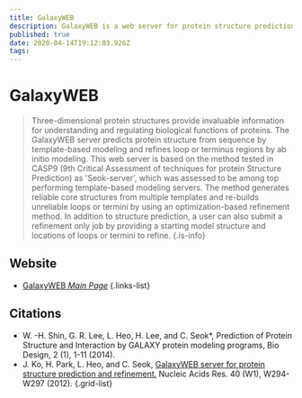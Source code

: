 ```yaml
---
title: GalaxyWEB
description: GalaxyWEB is a web server for protein structure prediction, refinement, and related methods.
published: true
date: 2020-04-14T19:12:03.926Z
tags: 
---
```


# GalaxyWEB

> Three-dimensional protein structures provide invaluable information for understanding and regulating biological functions of proteins. The GalaxyWEB server predicts protein structure from sequence by template-based modeling and refines loop or terminus regions by ab initio modeling. This web server is based on the method tested in CASP9 (9th Critical Assessment of techniques for protein Structure Prediction) as 'Seok-server', which was assessed to be among top performing template-based modeling servers. 
&NewLine;
The method generates reliable core structures from multiple templates and re-builds unreliable loops or termini by using an optimization-based refinement method. In addition to structure prediction, a user can also submit a refinement only job by providing a starting model structure and locations of loops or termini to refine. 
{.is-info}



## Website

- [GalaxyWEB *Main Page*](http://galaxy.seoklab.org/)
{.links-list}

## Citations

- W. -H. Shin, G. R. Lee, L. Heo, H. Lee, and C. Seok*, Prediction of Protein Structure and Interaction by GALAXY protein modeling programs, Bio Design, 2 (1), 1-11 (2014).
- J. Ko, H. Park, L. Heo, and C. Seok, [GalaxyWEB server for protein structure prediction and refinement.](https://academic.oup.com/nar/article/40/W1/W294/1078340) Nucleic Acids Res. 40 (W1), W294-W297 (2012).
{.grid-list}